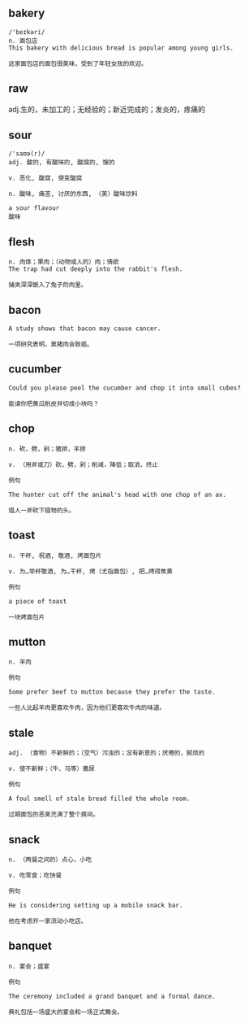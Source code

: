 ## bakery
```
/'beɪkəri/
n. 面包店
This bakery with delicious bread is popular among young girls.

这家面包店的面包很美味，受到了年轻女孩的欢迎。
```

## raw
adj.生的，未加工的；无经验的；新近完成的；发炎的，疼痛的

## sour
```
/'saʊə(r)/
adj. 酸的, 有酸味的, 酸腐的, 馊的

v. 恶化, 酸腐, 使变酸腐

n. 酸味, 痛苦, 讨厌的东西, 〈美〉酸味饮料

a sour flavour
酸味
```

## flesh
```
n. 肉体；果肉；（动物或人的）肉；情欲
The trap had cut deeply into the rabbit's flesh.

捕夹深深嵌入了兔子的肉里。
```

## bacon
```
A study shows that bacon may cause cancer.

一项研究表明，熏猪肉会致癌。
```

## cucumber
```
Could you please peel the cucumber and chop it into small cubes?

能请你把黄瓜削皮并切成小块吗？
```
## chop
```
n. 砍，劈，剁；猪排，羊排

v. （用斧或刀）砍，劈，剁；削减，降低；取消，终止

例句

The hunter cut off the animal's head with one chop of an ax.

猎人一斧砍下猎物的头。
```
## toast
```
n. 干杯, 祝酒, 敬酒, 烤面包片

v. 为…举杯敬酒, 为…干杯, 烤（尤指面包）, 把…烤得焦黄

例句

a piece of toast

一块烤面包片
```
## mutton
```
n. 羊肉

例句

Some prefer beef to mutton because they prefer the taste.

一些人比起羊肉更喜欢牛肉，因为他们更喜欢牛肉的味道。
```
## stale
```
adj. （食物）不新鲜的；（空气）污浊的；没有新意的；厌倦的，腻烦的

v. 使不新鲜；（牛、马等）撒尿

例句

A foul smell of stale bread filled the whole room.

过期面包的恶臭充满了整个房间。
```
## snack
```
n. （两餐之间的）点心，小吃

v. 吃零食；吃快餐

例句

He is considering setting up a mobile snack bar.

他在考虑开一家流动小吃店。
```
## banquet
```
n. 宴会；盛宴

例句

The ceremony included a grand banquet and a formal dance.

典礼包括一场盛大的宴会和一场正式舞会。
```